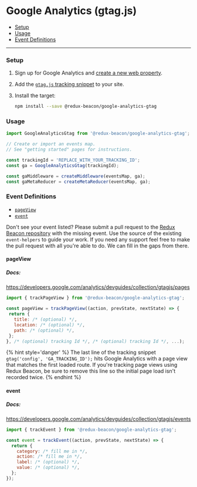 # Google Analytics (gtag.js)

* [Setup](#setup)
* [Usage](#usage)
* [Event Definitions](#event-definitions)

----

### Setup

1. Sign up for Google Analytics and
   [create a new web property](https://support.google.com/analytics/answer/1008015?hl=en).

2. Add the [`gtag.js` tracking snippet](https://developers.google.com/analytics/devguides/collection/gtagjs/) to your site.

3. Install the target:

   ```bash
   npm install --save @redux-beacon/google-analytics-gtag
   ```

### Usage

```js
import GoogleAnalyticsGtag from '@redux-beacon/google-analytics-gtag';

// Create or import an events map.
// See "getting started" pages for instructions.

const trackingId = 'REPLACE_WITH_YOUR_TRACKING_ID';
const ga = GoogleAnalyticsGtag(trackingId);

const gaMiddleware = createMiddleware(eventsMap, ga);
const gaMetaReducer = createMetaReducer(eventsMap, ga);
```

### Event Definitions

* [`pageView`](#pageview)
* [`event`](#event)

Don't see your event listed? Please submit a pull request to
the [Redux Beacon repository](https://github.com/rangle/redux-beacon) with the
missing event. Use the source of the existing `event-helpers` to guide your
work. If you need any support feel free to make the pull request with all you're
able to do. We can fill in the gaps from there.

#### pageView
##### Docs:
https://developers.google.com/analytics/devguides/collection/gtagjs/pages

```js
import { trackPageView } from '@redux-beacon/google-analytics-gtag';

const pageView = trackPageView((action, prevState, nextState) => {
 return {
   title: /* (optional) */,
   location: /* (optional) */,
   path: /* (optional) */,
 };
}, /* (optional) tracking Id */, /* (optional) tracking Id */, ...);
```

{% hint style='danger' %}
The last line of the tracking snippet `gtag('config', 'GA_TRACKING_ID');` hits Google
Analytics with a page view that matches the first loaded route. If you're
tracking page views using Redux Beacon, be sure to remove this line so the
initial page load isn't recorded twice.
{% endhint %}

#### event
##### Docs:
https://developers.google.com/analytics/devguides/collection/gtagjs/events

```js
import { trackEvent } from '@redux-beacon/google-analytics-gtag';

const event = trackEvent((action, prevState, nextState) => {
  return {
    category: /* fill me in */,
    action: /* fill me in */,
    label: /* (optional) */,
    value: /* (optional) */,
  };
});
```
